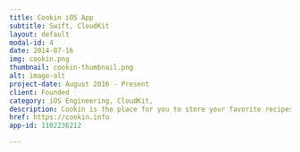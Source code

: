 ```yaml
---
title: Cookin iOS App
subtitle: Swift, CloudKit
layout: default
modal-id: 4
date: 2014-07-16
img: cookin.png
thumbnail: cookin-thumbnail.png
alt: image-alt
project-date: August 2016 - Present
client: Founded
category: iOS Engineering, CloudKit,
description: Cookin is the place for you to store your favorite recipes and browse new ones. This product is driven completely by CloudKit, which means there is no backend that I have to maintain.
href: https://cookin.info
app-id: 1102236212

---
```

